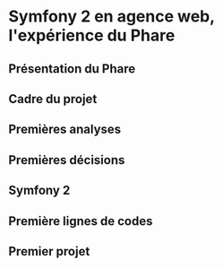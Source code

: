 # Symfony 2 en agence web, l'expérience du Phare

## Présentation du Phare

## Cadre du projet

## Premières analyses

## Premières décisions

## Symfony 2

## Première lignes de codes

## Premier projet